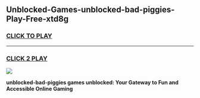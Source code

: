 
## Unblocked-Games-unblocked-bad-piggies-Play-Free-xtd8g
<h3>
<a href="https://premium76.site?title=unblocked-bad-piggies&ref=23A">CLICK TO PLAY</a></h3>
<hr>

<h3>
<a href="https://premium76.site?title=unblocked-bad-piggies&ref=23A">CLICK 2 PLAY</a>
  
</h3>

<a href="https://premium76.site?title=unblocked-bad-piggies&ref=23A"><img src="https://clearcache.store/games.png"></a>


**unblocked-bad-piggies games unblocked: Your Gateway to Fun and Accessible Online Gaming**
